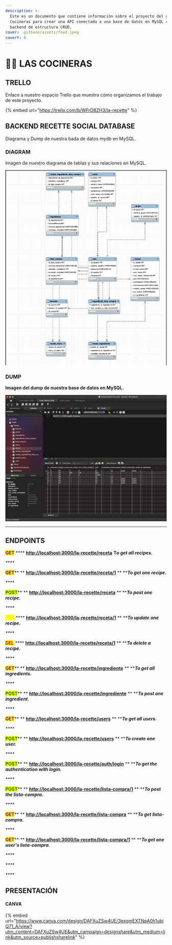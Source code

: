 ```yaml
---
description: >-
  Este es un documento que contiene información sobre el proyecto del grupo Las
  Cocineras para crear una API conectada a una base de datos en MySQL con un
  backend de estructura CRUD.
cover: .gitbook/assets/food.jpeg
coverY: 0
---
```


# 👩🍳 LAS COCINERAS

## TRELLO

Enlace a nuestro espacio Trello que muestra cómo organizamos el trabajo de este proyecto.

{% embed url="https://trello.com/b/WFrD8ZH3/la-recette" %}

## BACKEND RECETTE SOCIAL DATABASE&#x20;

Diagrama y Dump de nuestra bada de datos mydb en MySQL.



### **DIAGRAM**

Imagen de nuestro diagrama de tablas y sus relaciones en MySQL.

<img src=".gitbook/assets/Model-Diagram.png" alt="" data-size="original">



### **DUMP**

**Imagen del dump de nuestra base de datos en MySQL.**

![](.gitbook/assets/Dump.png)

****

## ENDPOINTS

<mark style="color:purple;">**GET**</mark> <mark style="color:purple;"></mark><mark style="color:purple;"></mark>      **** [**http://localhost:3000/la-recette/receta**](http://localhost:3000/la-recette/receta)       **T**_**o get all recipes.**_

_****_

<mark style="color:purple;">**GET**</mark>**         **        [**http://localhost:3000/la-recette/receta/1**](http://localhost:3000/la-recette/receta/1)  **       **_**To get one recipe.**_

_****_

<mark style="color:green;">**POST**</mark>**      **      [**http://localhost:3000/la-recette/receta**](http://localhost:3000/la-recette/receta)   **           **_**To post one recipe.**_

_****_

<mark style="color:yellow;">**PUT**</mark> <mark style="color:yellow;"></mark><mark style="color:yellow;"></mark>      **** [**http://localhost:3000/la-recette/receta/1**](http://localhost:3000/la-recette/receta/1)    **        **_**To update one recipe.**_

_****_

<mark style="color:red;">**DEL**</mark>      **** [**http://localhost:3000/la-recette/receta/1**](http://localhost:3000/la-recette/receta/1)        **        **_**To delete a recipe.**_

_****_

<mark style="color:purple;">**GET**</mark>**        **        [**http://localhost:3000/la-recette/ingrediente**](http://localhost:3000/la-recette/ingrediente)       **       **_**To get all ingredients.**_

_****_

<mark style="color:green;">**POST**</mark>**     **     [**http://localhost:3000/la-recette/ingrediente**](http://localhost:3000/la-recette/ingrediente)       **       **_**To post one ingredient.**_

_****_

<mark style="color:purple;">**GET**</mark>**        **       [**http://localhost:3000/la-recette/users**](http://localhost:3000/la-recette/users)              **              **_**To get all users.**_

_****_

<mark style="color:green;">**POST**</mark>**     **     [**http://localhost:3000/la-recette/users**](http://localhost:3000/la-recette/users)           **           **_**To create one user.**_

_****_

<mark style="color:green;">**POST**</mark>**     **    [**http://localhost:3000/la-recette/auth/login**](http://localhost:3000/la-recette/auth/login)            **            **_**To get the authentication with login.**_

_****_

<mark style="color:green;">**POST**</mark>**     **     [**http://localhost:3000/la-recette/lista-compra/1**](http://localhost:3000/la-recette/lista-compra/1)       **       **_**To post the lista-compra.**_

_****_

<mark style="color:purple;">**GET**</mark>**       **       [**http://localhost:3000/la-recette/lista-compra**](http://localhost:3000/la-recette/lista-compra)     **              **_**To get lista-compra.**_

_****_

<mark style="color:purple;">**GET**</mark>**       **      [**http://localhost:3000/la-recette/lista-compra/1**](http://localhost:3000/la-recette/lista-compra/1)   **           **_**To get one user's lista-compra.**_

_****_

_****_

_****_

## PRESENTACIÓN

#### CANVA

{% embed url="https://www.canva.com/design/DAFXuZSw4UE/3exgmEXTNpA0h1ubiQ71_A/view?utm_content=DAFXuZSw4UE&utm_campaign=designshare&utm_medium=link&utm_source=publishsharelink" %}

